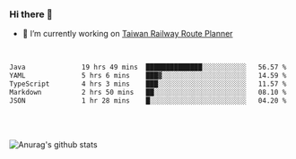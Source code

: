 ### Hi there 👋

- 🔭 I’m currently working on [Taiwan Railway Route Planner](https://github.com/Taiwan-Railway-Route-Planner)

<br/>

<!--START_SECTION:waka-->

```txt
Java              19 hrs 49 mins  ██████████████░░░░░░░░░░░   56.57 %
YAML              5 hrs 6 mins    ███▓░░░░░░░░░░░░░░░░░░░░░   14.59 %
TypeScript        4 hrs 3 mins    ███░░░░░░░░░░░░░░░░░░░░░░   11.57 %
Markdown          2 hrs 50 mins   ██░░░░░░░░░░░░░░░░░░░░░░░   08.10 %
JSON              1 hr 28 mins    █░░░░░░░░░░░░░░░░░░░░░░░░   04.20 %
```

<!--END_SECTION:waka-->

<br/>
<br/>

![Anurag's github stats](https://github-readme-stats.vercel.app/api?username=DepickereSven&show_icons=true&theme=tokyonight)



<!--
**DepickereSven/DepickereSven** is a ✨ _special_ ✨ repository because its `README.md` (this file) appears on your GitHub profile.

Here are some ideas to get you started:

- 🔭 I’m currently working on ...
- 🌱 I’m currently learning ...
- 👯 I’m looking to collaborate on ...
- 🤔 I’m looking for help with ...
- 💬 Ask me about ...
- 📫 How to reach me: ...
- 😄 Pronouns: ...
- ⚡ Fun fact: ...
-->
